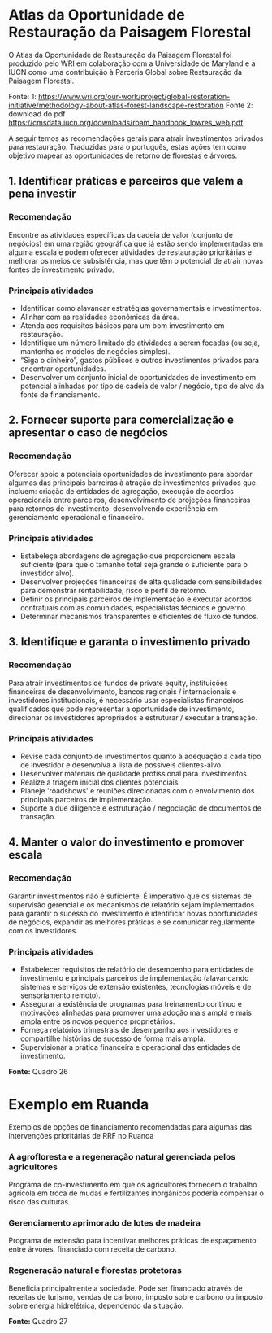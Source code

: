 <!-- TITLE: Mapeando Possibilidades Para A Volta Das Florestas -->
<!-- SUBTITLE: Anotações do estudo de Mapas de Possibilidades Para A Volta Das Florestas -->

# Atlas da Oportunidade de Restauração da Paisagem Florestal
O Atlas da Oportunidade de Restauração da Paisagem Florestal foi produzido pelo WRI em colaboração com a Universidade de Maryland e a IUCN como uma contribuição à Parceria Global sobre Restauração da Paisagem Florestal.

Fonte: 1: https://www.wri.org/our-work/project/global-restoration-initiative/methodology-about-atlas-forest-landscape-restoration
Fonte 2: download do pdf https://cmsdata.iucn.org/downloads/roam_handbook_lowres_web.pdf

A seguir temos as recomendações gerais para atrair investimentos privados para restauração. Traduzidas para o português, estas ações tem como objetivo mapear as oportunidades de retorno de florestas e árvores.

## 1. Identificar práticas e parceiros que valem a pena investir
### Recomendação
Encontre as atividades específicas da cadeia de valor (conjunto de negócios) em uma região geográfica que já estão sendo implementadas em alguma escala e podem oferecer atividades de restauração prioritárias e melhorar os meios de subsistência, mas que têm o potencial de atrair novas fontes de investimento privado.


### Principais atividades
* Identificar como alavancar estratégias governamentais e investimentos.
* Alinhar com as realidades econômicas da área.
* Atenda aos requisitos básicos para um bom investimento em restauração.
* Identifique um número limitado de atividades a serem focadas (ou seja, mantenha os modelos de negócios simples).
* “Siga o dinheiro”, gastos públicos e outros investimentos privados para encontrar oportunidades.
* Desenvolver um conjunto inicial de oportunidades de investimento em potencial alinhadas por tipo de cadeia de valor / negócio, tipo de alvo da fonte de financiamento.

## 2. Fornecer suporte para comercialização e apresentar o caso de negócios

### Recomendação

Oferecer apoio a potenciais oportunidades de investimento para abordar algumas das principais barreiras à atração de investimentos privados que
incluem: criação de entidades de agregação, execução de acordos operacionais entre parceiros, desenvolvimento de projeções financeiras
para retornos de investimento, desenvolvendo experiência em gerenciamento operacional e financeiro.


### Principais atividades

* Estabeleça abordagens de agregação que proporcionem escala suficiente (para que o tamanho total seja grande o suficiente para o investidor alvo).
* Desenvolver projeções financeiras de alta qualidade com sensibilidades para demonstrar rentabilidade, risco e perfil de retorno.
* Definir os principais parceiros de implementação e executar acordos contratuais com as comunidades, especialistas técnicos e governo.
* Determinar mecanismos transparentes e eficientes de fluxo de fundos.

## 3. Identifique e garanta o investimento privado

### Recomendação

Para atrair investimentos de fundos de private equity, instituições financeiras de desenvolvimento, bancos regionais / internacionais e investidores institucionais, é necessário usar especialistas financeiros qualificados que pode representar a oportunidade de investimento, direcionar os investidores apropriados e estruturar / executar a transação.

### Principais atividades

* Revise cada conjunto de investimentos quanto à adequação a cada tipo de investidor e desenvolva a lista de possíveis clientes-alvo.
* Desenvolver materiais de qualidade profissional para investimentos.
* Realize a triagem inicial dos clientes potenciais.
* Planeje 'roadshows' e reuniões direcionadas com o envolvimento dos principais parceiros de implementação.
* Suporte a due diligence e estruturação / negociação de documentos de transação.

## 4. Manter o valor do investimento e promover escala

### Recomendação

Garantir investimentos não é suficiente. É imperativo que os sistemas de supervisão gerencial e os mecanismos de relatório sejam implementados
para garantir o sucesso do investimento e identificar novas oportunidades de negócios, expandir as melhores práticas e se comunicar regularmente com os investidores.

### Principais atividades

* Estabelecer requisitos de relatório de desempenho para entidades de investimento e principais parceiros de implementação (alavancando sistemas e serviços de extensão existentes, tecnologias móveis e de sensoriamento remoto).
* Assegurar a existência de programas para treinamento contínuo e motivações alinhadas para promover uma adoção mais ampla e mais ampla entre os novos pequenos proprietários.
* Forneça relatórios trimestrais de desempenho aos investidores e compartilhe histórias de sucesso de forma mais ampla.
* Supervisionar a prática financeira e operacional das entidades de investimento.

**Fonte:** Quadro 26

# Exemplo em Ruanda

Exemplos de opções de financiamento recomendadas para algumas das intervenções prioritárias de RRF no Ruanda

### A agrofloresta e a regeneração natural gerenciada pelos agricultores

Programa de co-investimento em que os agricultores fornecem
o trabalho agrícola em troca de mudas e fertilizantes inorgânicos poderia compensar o risco das culturas.

### Gerenciamento aprimorado de lotes de madeira

Programa de extensão para incentivar melhores práticas de espaçamento entre árvores, financiado com receita de carbono.

### Regeneração natural e florestas protetoras

Beneficia principalmente a sociedade. Pode ser financiado através de receitas de turismo, vendas de carbono, imposto sobre carbono ou imposto sobre energia hidrelétrica, dependendo da situação.

**Fonte:** Quadro 27